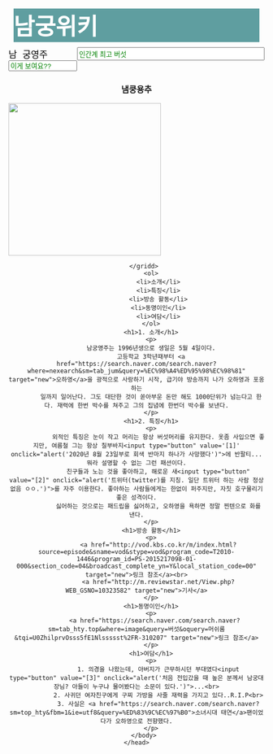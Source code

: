 
<html>
    <head>
        <title>남궁위키</title>
        <meta charset = "UTF-8">
       <style>
        h1{
            background-color: cadetblue;
            font-size:45px;
            border-bottom:1px solid cadetblue;
            text-align: left;
            margin :10px;
            margin-bottom: 10px;
            color: white; 
          }
          a{
              color: black;
              text-decoration: none ;
              font-size: 18px;
          }
          ol{
              border : 1px solid black;
            width : 90px;
            text-align: left;
          }
          samp{
              display: grid;
            grid-template-columns: 135px 1fr;
          }
          gridd{
            grid-template-rows: 135px 1fr;
            text-align: center;
          }
          img {
              display: block;
              margin : 0px atuo;
          }
           input{
              color: green;
          }
          </style>
    </head>
    <head>
        <body>
            <h1>남궁위키</h1>
            <samp>
            <a href="/Users/hardlife/Desktop/코드/html/남궁위키/남궁위키.html">남 궁영주</a>
           <input type="text" value='인간계 최고 버섯' >
           <input type="text" value='이게 보여요??' onclick="alert('이걸 누르넼ㅋㅋㅋㅋㅋㅋㅋㅋ')" >
        </samp>
        <gridd>
            <h3>냄쿵용추</h3>
            <img src="https://user-images.githubusercontent.com/69449623/90954853-2b99cc80-e4b3-11ea-8b78-07df064b35b9.jpeg" width="300" style=" alin: center;">
            
        </gridd>
            <ol>
                <li>소개</li>
                <li>특징</li>
                <li>방송 활동</li>
                <li>동명이인</li>
                <li>여담</li>
            </ol>
            <h1>1. 소개</h1>
            <p>
            남궁영주는 1996년생으로 생일은 5월 4일이다.
            고등학교 3학년때부터 <a href="https://search.naver.com/search.naver?where=nexearch&sm=tab_jum&query=%EC%98%A4%ED%95%98%EC%98%81" target="new">오하영</a>을 광적으로 사랑하기 시작, 급기야 방송까지 나가 오하영과 포옹하는
            일까지 일어난다. 그도 대단한 것이 쏟아부운 돈만 해도 1000단위가 넘는다고 한다. 재력에 한번 박수를 쳐주고 그의 집념에 한번더 박수를 보낸다.
            </p>
            <h1>2. 특징</h1>
            <p>
                외적인 특징은 눈이 작고 머리는 항상 버섯머리를 유지한다. 옷좀 사입으면 좋지만, 여름철 그는 항상 칠부바지<input type="button" value='[1]' onclick="alert('2020년 8월 23일부로 회색 반마지 하나가 사망했다')">에 반팔티... 뭐라 설명할 수 없는 그런 패션이다.
                친구들과 노는 것을 좋아하고, 해로운 새<input type="button" value="[2]" onclick="alert('트위터(twitter)를 지칭. 일단 트위터 하는 사람 정상 없음 ㅇㅇ.')">를 자주 이용한다. 좋아하는 사람들에게는 한없이 퍼주지만, 자칫 호구물리기 좋은 성격이다.
                싫어하는 것으로는 패드립을 싫어하고, 오하영을 욕하면 정말 찐텐으로 화를 낸다.
            </p>
            <h1>방송 활동</h1>
            <p>
                <a href="http://vod.kbs.co.kr/m/index.html?source=episode&sname=vod&stype=vod&program_code=T2010-1446&program_id=PS-2015217098-01-000&section_code=04&broadcast_complete_yn=Y&local_station_code=00" target="new">링크 참조</a><br>
                <a href="http://m.reviewstar.net/View.php?WEB_GSNO=10323582" target="new">기사</a>
            </p>
            <h1>동명이인</h1>
            <p>
              <a href="https://search.naver.com/search.naver?sm=tab_hty.top&where=image&query=버섯&oquery=머쉬룸&tqi=U0ZhilprvOsss5fE1Nlssssst%2FR-310207" target="new">링크 참조</a>
            </p>
            <h1>여담</h1>
            <p>
                1. 의경을 나왔는데, 아버지가 근무하시던 부대였다<input type="button" value="[3]" onclick="alert('처음 전입갔을 때 높은 분께서 남궁대장님? 아들이 누구냐 물어봤다는 소문이 있다.')">...<br>
                2. 사귀던 여자친구에게 구찌 가방을 사줄 재력을 가지고 있다..R.I.P<br>
                3. 사실은 <a href="https://search.naver.com/search.naver?sm=top_hty&fbm=1&ie=utf8&query=%ED%83%9C%EC%97%B0">소녀시대 태연</a>팬이었다가 오하영으로 전향했다.
            </p>
        </body>
    </head>
</html>
